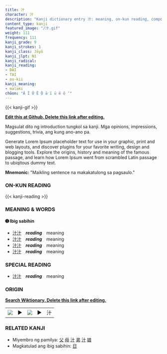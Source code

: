 ```yaml
---
title: 汁
character: 汁
description: "Kanji dictionary entry 汁: meaning, on-kun reading, compounds, origin, related kanji"
content_type: kanji
featured_image: "/汁.gif"
weight: 111
frequency: 111
kanji_grade: 9
kanji_strokes: 1
kanji_class: Jōyō
kanji_jlpt: N1
kanji_radical: 
kanji_reading: 
- DAI
- TAI
- oo-kii
kanji_meaning:
- malaki
chōon: "Ā Ī Ū Ē Ō ā ī ū ē ō ’"
---
```

[//]: # (Don't edit the line below. Kanji animated GIF code is automatically generated.)
{{< kanji-gif >}}

[//]: # (Edit below this line.)

**[Edit this at Github. Delete this link after editing.](https://github.com/tim0g/tim/tree/main/content/kanji/汁/index.md)**

Magsulat dito ng introduction tungkol sa kanji. Mga opinions, impressions, suggestions, trivia, ang kung ano-ano pa.

Generate Lorem Ipsum placeholder text for use in your graphic, print and web layouts, and discover plugins for your favorite writing, design and blogging tools. Explore the origins, history and meaning of the famous passage, and learn how Lorem Ipsum went from scrambled Latin passage to ubiqitous dummy text.
 
**Mnemonic:** "Maikling sentence na makakatulong sa pagsaulo."

### ON-KUN READING

[//]: # (Don't edit the line below. ON-KUN READING code is automatically generated.)
{{< kanji-reading >}}

### MEANING & WORDS

#### ➊ **Ibig sabihin**
  - [汁](../汁)[汁](../汁)　***reading***　meaning
  - [汁](../汁)[汁](../汁)　***reading***　meaning
  - [汁](../汁)[汁](../汁)　***reading***　meaning
  - [汁](../汁)[汁](../汁)　***reading***　meaning

### SPECIAL READING
  - [汁](../汁)[汁](../汁)　***reading***　meaning

### ORIGIN

**[Search Wiktionary. Delete this link after editing.](https://wiktionary.org/wiki/汁)**
<table class="kanji-table"><tr><td>
<img src="60px-汁-bronze.svg.png">
</td><td>▶</td><td>
<img src="60px-汁-oracle.svg.png">
</td><td>▶</td>
<td class="kanji-origin">汁</td>
</tr></table>

### RELATED KANJI
- Miyembro ng pamilya: [父](../父) [母](../母) [汁](../汁) [弟](../弟) [汁](../汁) [娘](../娘)
- Magkatulad ang ibig sabihin: [日](../日)
